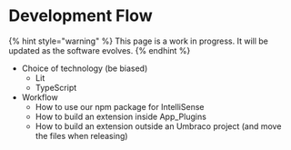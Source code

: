 # Development Flow

{% hint style="warning" %}
This page is a work in progress. It will be updated as the software evolves.
{% endhint %}

* Choice of technology (be biased)
  * Lit
  * TypeScript
* Workflow
  * How to use our npm package for IntelliSense
  * How to build an extension inside App\_Plugins
  * How to build an extension outside an Umbraco project (and move the files when releasing)
